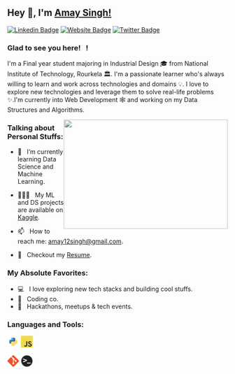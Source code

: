 ## Hey 👋, I'm [Amay Singh!](https://github.com/Amay12Singh)

[![Linkedin Badge](https://img.shields.io/badge/-LinkedIn-0e76a8?style=flat-square&logo=Linkedin&logoColor=white)](https://www.linkedin.com/in/amay-singh-46a100225/)
[![Website Badge](https://img.shields.io/badge/Website-3b5998?style=flat-square&logo=google-chrome&logoColor=white)](https://amay12singh.github.io/)
[![Twitter Badge](https://img.shields.io/badge/-Twitter-00acee?style=flat-square&logo=Twitter&logoColor=white)](https://twitter.com/Amay12Singh)


### Glad to see you here! &nbsp; !

I'm a Final year student majoring in Industrial Design 🎓 from National Institute of Technology, Rourkela 🏛. I'm a passionate learner who's always willing to learn and work across technologies and domains 💡. I love to explore new technologies and leverage them to solve real-life problems ✨.I'm currently into Web Development 🕸️ and working on my Data Structures and Algorithms.



<img align="right" height="250" width="375" alt="" src="https://raw.githubusercontent.com/iampavangandhi/iampavangandhi/master/gifs/coder.gif" />

### Talking about Personal Stuffs:


- 🚀 &nbsp; I’m currently learning Data Science and Machine Learning.
- 👨🏻‍💻 &nbsp; My ML and DS projects are available on [Kaggle](https://www.kaggle.com/amay12).


- 📫 &nbsp; How to reach me: amay12singh@gmail.com.
- 📝 &nbsp; Checkout my [Resume]((https://drive.google.com/file/d/1dW6BNh0myWUJfbgTLZrsTXUaFOl24719/view)).

### My Absolute Favorites:

- 💻 &nbsp; I love exploring new tech stacks and building cool stuffs.
- 📰 &nbsp; Coding co.
- 🍕 &nbsp; Hackathons, meetups & tech events.

### Languages and Tools:


<code><img height="27" src="https://raw.githubusercontent.com/github/explore/80688e429a7d4ef2fca1e82350fe8e3517d3494d/topics/python/python.png" alt="python"></code>
<code><img height="27" src="https://raw.githubusercontent.com/github/explore/80688e429a7d4ef2fca1e82350fe8e3517d3494d/topics/javascript/javascript.png" alt="javascript"></code>



<code><img height="27" src="https://raw.githubusercontent.com/devicons/devicon/master/icons/git/git-original.svg" alt="git"></code>
<code><img height="27" src="https://raw.githubusercontent.com/github/explore/80688e429a7d4ef2fca1e82350fe8e3517d3494d/topics/terminal/terminal.png" alt="terminal"></code>

<!--
<code><img height="25" src="https://raw.githubusercontent.com/github/explore/80688e429a7d4ef2fca1e82350fe8e3517d3494d/topics/sass/sass.png" alt="sass"></code>
-->

